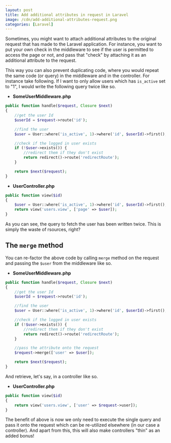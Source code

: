 ```yaml
---
layout: post
title: Add additional attributes in request in Laravel
image: /cdn/add-additional-attributes-request.png
categories: [Laravel]
---
```


Sometimes, you might want to attach additional attributes to the original request that has made to the Laravel application. For instance, you want to put your own check in the middleware to see if the user is permitted to access the page or not, and pass that "check" by attaching it as an additional attribute to the request.

This way you can also prevent duplicating code, where you would repeat the same code (or query) in the middleware and in the controller. For instance take following. If I want to only allow users which has `is_active` set to "1", I would write the following query twice like so.

- **SomeUserMiddleware.php**

```php
public function handle($request, Closure $next)
{
    //get the user Id
    $userId = $request->route('id');

    //find the user
    $user = User::where('is_active', 1)->where('id', $userId)->first();

    //check if the logged in user exists
    if (!$user->exists()) {
        //redirect them if they don't exist
        return redirect()->route('redirectRoute');
    }

    return $next($request);
}
```

- **UserController.php**

```php
public function view($id)
{
    $user = User::where('is_active', 1)->where('id', $userId)->first();
    return view('users.view', ['page' => $user]);
}
```

As you can see, the query to fetch the user has been written twice. This is simply the waste of rsources, right?

## The `merge` method

You can re-factor the above code by calling `merge` method on the request and passing the `$user` from the middleware like so.

- **SomeUserMiddleware.php**

```php
public function handle($request, Closure $next)
{
    //get the user Id
    $userId = $request->route('id');

    //find the user
    $user = User::where('is_active', 1)->where('id', $userId)->first();

    //check if the logged in user exists
    if (!$user->exists()) {
        //redirect them if they don't exist
        return redirect()->route('redirectRoute');
    }

    //pass the attribute onto the request
    $request->merge(['user' => $user]);

    return $next($request);
}
```

And retrieve, let's say, in a controller like so.

- **UserController.php**

```php
public function view($id)
{
    return view('users.view', ['user' => $request->user]);
}
```

The benefit of above is now we only need to execute the single query and pass it onto the request which can be re-utilized elsewhere (in our case a controller). And apart from this, this will also make controllers "thin" as an added bonus!